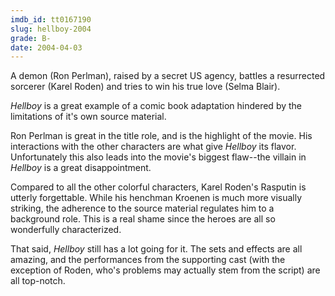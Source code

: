 ```yaml
---
imdb_id: tt0167190
slug: hellboy-2004
grade: B-
date: 2004-04-03
---
```


A demon (Ron Perlman), raised by a secret US agency, battles a resurrected sorcerer (Karel Roden) and tries to win his true love (Selma Blair).

_Hellboy_ is a great example of a comic book adaptation hindered by the limitations of it's own source material.

Ron Perlman is great in the title role, and is the highlight of the movie. His interactions with the other characters are what give _Hellboy_ its flavor. Unfortunately this also leads into the movie's biggest flaw--the villain in _Hellboy_ is a great disappointment.

Compared to all the other colorful characters, Karel Roden's Rasputin is utterly forgettable. While his henchman Kroenen is much more visually striking, the adherence to the source material regulates him to a background role. This is a real shame since the heroes are all so wonderfully characterized.

That said, _Hellboy_ still has a lot going for it. The sets and effects are all amazing, and the performances from the supporting cast (with the exception of Roden, who's problems may actually stem from the script) are all top-notch.
